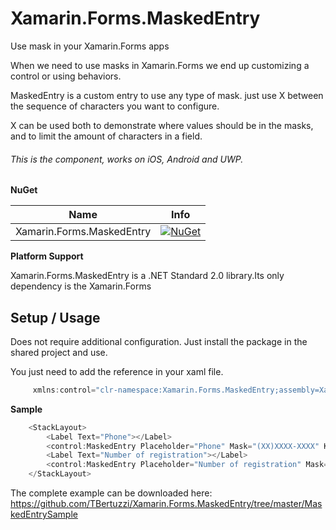 # Xamarin.Forms.MaskedEntry

Use mask in your Xamarin.Forms apps

When we need to use masks in Xamarin.Forms we end up customizing a control or using behaviors.

MaskedEntry is a custom entry to use any type of mask. just use X between the sequence of characters you want to configure.

X can be used both to demonstrate where values ​​should be in the masks, and to limit the amount of characters in a field.

###### This is the component, works on iOS, Android and UWP.

**NuGet**

|Name|Info|
| ------------------- | :------------------: |
|Xamarin.Forms.MaskedEntry|[![NuGet](https://img.shields.io/badge/nuget-1.0.0-blue.svg)](https://www.nuget.org/packages/Xamarin.Forms.MaskedEntry/)|


**Platform Support**

Xamarin.Forms.MaskedEntry is a .NET Standard 2.0 library.Its only dependency is the Xamarin.Forms

## Setup / Usage

Does not require additional configuration. Just install the package in the shared project and use.

You just need to add the reference in your xaml file.

```csharp
     xmlns:control="clr-namespace:Xamarin.Forms.MaskedEntry;assembly=Xamarin.Forms.MaskedEntry"
```

**Sample**

```csharp
    <StackLayout>
        <Label Text="Phone"></Label>
        <control:MaskedEntry Placeholder="Phone" Mask="(XX)XXXX-XXXX" Keyboard="Numeric" ></control:MaskedEntry>
        <Label Text="Number of registration"></Label>
        <control:MaskedEntry Placeholder="Number of registration" Mask="XXXXX.XXXXX.XX-XX  (XX)" ></control:MaskedEntry>
    </StackLayout>
```

The complete example can be downloaded here: https://github.com/TBertuzzi/Xamarin.Forms.MaskedEntry/tree/master/MaskedEntrySample



